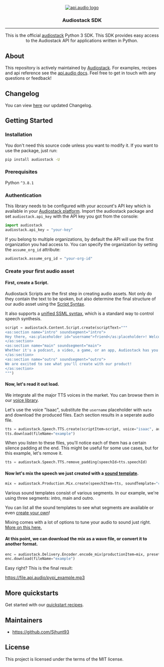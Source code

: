 <p align="center">
<a href="https://www.api.audio/" rel="noopener">
 <img src="https://uploads-ssl.webflow.com/60b89b300a9c71a64936aafd/60c1d07f4fd2c92916129788_logoAudio.svg" alt="api.audio logo"></a>
</p>

<h3 align="center">Audiostack SDK</h3>

---

<p align="center"> This is the official <a href="https://audiostack.ai/" rel="noopener">audiostack</a> Python 3 SDK. This SDK provides easy access to the Audiostack API for applications written in Python.
    <br>
</p>

## About <a name = "about"></a>

This repository is actively maintained by [Audiostack](https://audiostack.ai/). For examples, recipes and api reference see the [api.audio docs](https://docs.audiostack.ai/reference/quick-start). Feel free to get in touch with any questions or feedback!

## Changelog

You can view [here](https://docs.audiostack.ai/changelog) our updated Changelog.

## Getting Started <a name = "getting_started"></a>

### Installation

You don't need this source code unless you want to modify it. If you want to use the package, just run:

```sh
pip install audiostack -U
```

### Prerequisites <a name = "requirements"></a>

Python `^3.8.1`

### Authentication

This library needs to be configured with your account's API key which is available in your [Audiostack platform](https://platform.audiostack.ai/audiostackapi). Import the audiostack package and set `audiostack.api_key` with the API key you got from the console:

```python
import audiostack
audiostack.api_key = "your-key"
```

If you belong to multiple organizations, by default the API will use the first organization you had access to. You can specify the organization by setting the `assume_org_id` attribute:

```python
audiostack.assume_org_id = "your-org-id"

```

### Create your first audio asset

#### First, create a Script.

Audiostack Scripts are the first step in creating audio assets. Not only do they contain the text to be spoken, but also determine the final structure of our audio asset using the [Script Syntax](https://docs.audiostack.ai/docs/script-syntax).

It also supports a [unified SSML syntax](https://docs.audiostack.ai/docs/ssml-tags), which is a standard way to control speech synthesis.

```python
script = audiostack.Content.Script.create(scriptText="""
<as:section name="intro" soundsegment="intro">
Hey there, <as:placeholder id="username">friend</as:placeholder>! Welcome to Audiostack - the audio creation platform that allows you to create high quality audio assets using just a few lines of code.
</as:section>
<as:section name="main" soundsegment="main">
Whether it's a podcast, a video, a game, or an app, Audiostack has you covered. You can create voiceovers, sound effects, music, and more.
</as:section>
<as:section name="outro" soundsegment="outro">
We are excited to see what you'll create with our product!
</as:section>
""")
```

#### Now, let's read it out load. 

We integrate all the major TTS voices in the market. You can browse them in our [voice library](https://library.audiostack.ai/).

Let's use the voice "Isaac", substitute the `username` placeholder with `mate` and download the produced files. Each section results in a seperate audio file.

```python
tts = audiostack.Speech.TTS.create(scriptItem=script, voice="isaac", audience={"username": "mate"})
tts.download(fileName="example")
```

When you listen to these files, you'll notice each of them has a certain silence padding at the end. This might be useful for some use cases, but for this example, let's remove it.

```python
tts = audiostack.Speech.TTS.remove_padding(speechId=tts.speechId)
```

#### Now let's mix the speech we just created with a [sound template](https://library.audiostack.ai/sound).

```python
mix = audiostack.Production.Mix.create(speechItem=tts, soundTemplate="chill_vibes")
```

Various sound templates consist of various segments. In our example, we're using three segments: intro, main and outro. 

You can list all the sound templates to see what segments are available or even [create your own](https://docs.audiostack.ai/docs/custom-sound-design-templates)!

Mixing comes with a lot of options to tune your audio to sound just right. 
[More on this here.](https://docs.audiostack.ai/docs/advance-timing-parameters)

#### At this point, we can download the mix as a wave file, or convert it to another format.

```python
enc = audiostack.Delivery.Encoder.encode_mix(productionItem=mix, preset="mp3_high")
enc.download(fileName="example")
```

Easy right? This is the final result:

https://file.api.audio/pypi_example.mp3

## More quickstarts <a name = "quickstarts"></a>

Get started with our [quickstart recipes](https://docs.audiostack.ai/docs/introduction).

## Maintainers <a name = "maintainers"> </a>

- https://github.com/Sjhunt93

## License <a name = "license"> </a>

This project is licensed under the terms of the MIT license.

